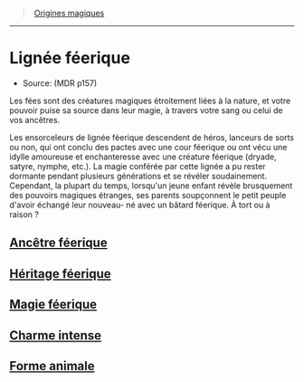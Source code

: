 ﻿---
!ClassItem
Name: Lignée féerique
Source: (MDR p157)
Id: sorcerer_fairy_hd.md#lignée-féerique
RootId: sorcerer_fairy_hd.md
ParentLink: sorcerer_hd.md#origines-magiques
ParentName: Origines magiques
NameLevel: 1
---
>  [Origines magiques](hd_sorcerer_origines_magiques.md)

---


# Lignée féerique

- Source: (MDR p157)

Les fées sont des créatures magiques étroitement liées à la nature, et votre pouvoir puise sa source dans leur magie, à travers votre sang ou celui de vos ancêtres.

Les ensorceleurs de lignée féerique descendent de héros, lanceurs de sorts ou non, qui ont conclu des pactes avec une cour féerique ou ont vécu une idylle amoureuse et enchanteresse avec une créature féerique (dryade, satyre, nymphe, etc.). La magie conférée par cette lignée a pu rester dormante pendant plusieurs générations et se révéler soudainement. Cependant, la plupart du temps, lorsqu'un jeune enfant révèle brusquement des pouvoirs magiques étranges, ses parents soupçonnent le petit peuple d'avoir échangé leur nouveau- né avec un bâtard féerique. À tort ou à raison ?



## [Ancêtre féerique](hd_sorcerer_fairy_ancetre_feerique.md)



## [Héritage féerique](hd_sorcerer_fairy_heritage_feerique.md)



## [Magie féerique](hd_sorcerer_fairy_magie_feerique.md)



## [Charme intense](hd_sorcerer_fairy_charme_intense.md)



## [Forme animale](hd_sorcerer_fairy_forme_animale.md)

